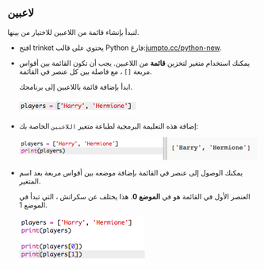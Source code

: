 ## لاعبين

لنبدأ بإنشاء قائمة من اللاعبين للاختيار من بينها.

+ افتح trinket يحتوي على قالب Python فارغ:<a href="http://jumpto.cc/python-new" target="_blank">jumpto.cc/python-new</a>.

+ يمكنك استخدام متغير لتخزين **قائمة** من اللاعبين. يجب أن تكون القائمة بين أقواس مربعة `[]` ، مع فاصلة بين كل عنصر في القائمة.
    
    ابدأ بإضافة قائمة باللاعبين إلى برنامجك.
    
    ![لقطة الشاشة](images/team-create-players.png)

+ إضافة هذه التعليمة البرمجية لطباعة متغير `اللاعبين` الخاصة بك:
    
    ![لقطة الشاشة](images/team-print-players.png)

+ يمكنك الوصول إلى عنصر في القائمة بإضافة موضعه بين أقواس مربعة بعد اسم المتغير.
    
    العنصر الأول في القائمة هو في **الموضع 0**. هذا يختلف عن سكراتش ، التي تبدأ في الموضع 1.
    
    ![لقطة الشاشة](images/team-print-players-index.png)